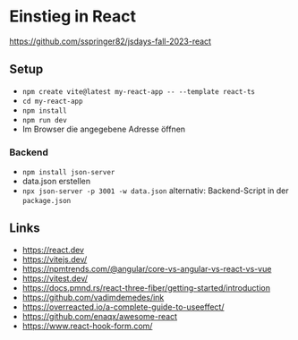 # Einstieg in React

https://github.com/sspringer82/jsdays-fall-2023-react

## Setup

* `npm create vite@latest my-react-app -- --template react-ts`
* `cd my-react-app`
* `npm install`
* `npm run dev`
* Im Browser die angegebene Adresse öffnen

### Backend
* `npm install json-server`
* data.json erstellen
* `npx json-server -p 3001 -w data.json` alternativ: Backend-Script in der `package.json`


## Links
- https://react.dev
- https://vitejs.dev/
- https://npmtrends.com/@angular/core-vs-angular-vs-react-vs-vue
- https://vitest.dev/
- https://docs.pmnd.rs/react-three-fiber/getting-started/introduction
- https://github.com/vadimdemedes/ink
- https://overreacted.io/a-complete-guide-to-useeffect/
- https://github.com/enaqx/awesome-react
- https://www.react-hook-form.com/